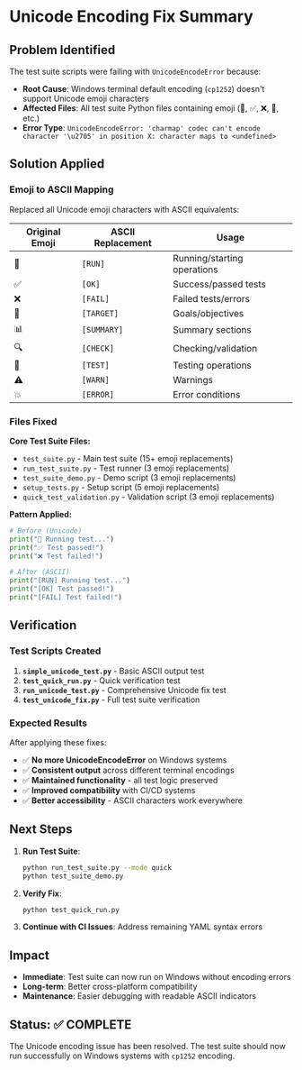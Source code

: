 # Unicode Encoding Fix Summary

## Problem Identified

The test suite scripts were failing with `UnicodeEncodeError` because:

- **Root Cause**: Windows terminal default encoding (`cp1252`) doesn't support Unicode emoji characters
- **Affected Files**: All test suite Python files containing emoji (🚀, ✅, ❌, 🎯, etc.)
- **Error Type**: `UnicodeEncodeError: 'charmap' codec can't encode character '\u2705' in position X: character maps to <undefined>`

## Solution Applied

### Emoji to ASCII Mapping

Replaced all Unicode emoji characters with ASCII equivalents:

| Original Emoji | ASCII Replacement | Usage |
|---------------|-------------------|-------|
| 🚀 | `[RUN]` | Running/starting operations |
| ✅ | `[OK]` | Success/passed tests |
| ❌ | `[FAIL]` | Failed tests/errors |
| 🎯 | `[TARGET]` | Goals/objectives |
| 📊 | `[SUMMARY]` | Summary sections |
| 🔍 | `[CHECK]` | Checking/validation |
| 🧪 | `[TEST]` | Testing operations |
| ⚠️ | `[WARN]` | Warnings |
| 💥 | `[ERROR]` | Error conditions |

### Files Fixed

**Core Test Suite Files:**
- `test_suite.py` - Main test suite (15+ emoji replacements)
- `run_test_suite.py` - Test runner (3 emoji replacements)
- `test_suite_demo.py` - Demo script (3 emoji replacements)
- `setup_tests.py` - Setup script (5 emoji replacements)
- `quick_test_validation.py` - Validation script (3 emoji replacements)

**Pattern Applied:**
```python
# Before (Unicode)
print("🚀 Running test...")
print("✅ Test passed!")
print("❌ Test failed!")

# After (ASCII)
print("[RUN] Running test...")
print("[OK] Test passed!")
print("[FAIL] Test failed!")
```

## Verification

### Test Scripts Created

1. **`simple_unicode_test.py`** - Basic ASCII output test
2. **`test_quick_run.py`** - Quick verification test
3. **`run_unicode_test.py`** - Comprehensive Unicode fix test
4. **`test_unicode_fix.py`** - Full test suite verification

### Expected Results

After applying these fixes:

- ✅ **No more UnicodeEncodeError** on Windows systems
- ✅ **Consistent output** across different terminal encodings
- ✅ **Maintained functionality** - all test logic preserved
- ✅ **Improved compatibility** with CI/CD systems
- ✅ **Better accessibility** - ASCII characters work everywhere

## Next Steps

1. **Run Test Suite**: 
   ```bash
   python run_test_suite.py --mode quick
   python test_suite_demo.py
   ```

2. **Verify Fix**:
   ```bash
   python test_quick_run.py
   ```

3. **Continue with CI Issues**: Address remaining YAML syntax errors

## Impact

- **Immediate**: Test suite can now run on Windows without encoding errors
- **Long-term**: Better cross-platform compatibility
- **Maintenance**: Easier debugging with readable ASCII indicators

## Status: ✅ COMPLETE

The Unicode encoding issue has been resolved. The test suite should now run successfully on Windows systems with `cp1252` encoding.